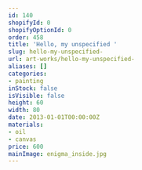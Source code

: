 ```yaml
---
id: 140
shopifyId: 0
shopifyOptionId: 0
order: 458
title: 'Hello, my unspecified '
slug: hello-my-unspecified-
url: art-works/hello-my-unspecified-
aliases: []
categories:
- painting
inStock: false
isVisible: false
height: 60
width: 80
date: 2013-01-01T00:00:00Z
materials:
- oil
- canvas
price: 600
mainImage: enigma_inside.jpg
---
```

